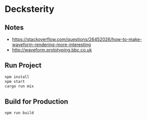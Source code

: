 # Decksterity

## Notes

- https://stackoverflow.com/questions/26452026/how-to-make-waveform-rendering-more-interesting
- http://waveform.prototyping.bbc.co.uk

## Run Project

```sh
npm install
npm start
cargo run mix
```

## Build for Production

```sh
npm run build
```
